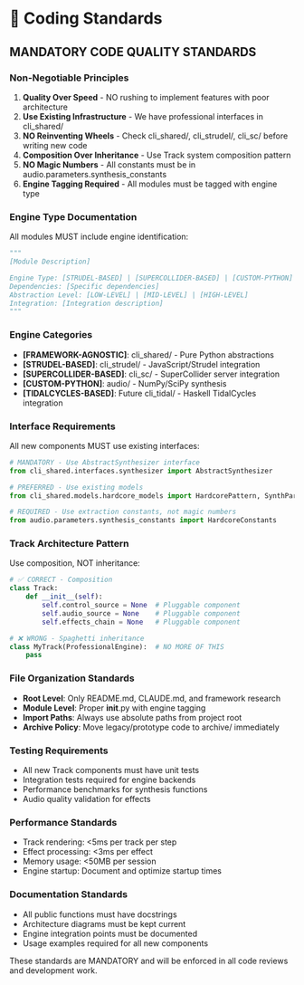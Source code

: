 # 🔧 Coding Standards

## MANDATORY CODE QUALITY STANDARDS

### Non-Negotiable Principles

1. **Quality Over Speed** - NO rushing to implement features with poor architecture
2. **Use Existing Infrastructure** - We have professional interfaces in cli_shared/
3. **NO Reinventing Wheels** - Check cli_shared/, cli_strudel/, cli_sc/ before writing new code
4. **Composition Over Inheritance** - Use Track system composition pattern
5. **NO Magic Numbers** - All constants must be in audio.parameters.synthesis_constants
6. **Engine Tagging Required** - All modules must be tagged with engine type

### Engine Type Documentation

All modules MUST include engine identification:

```python
"""
[Module Description]

Engine Type: [STRUDEL-BASED] | [SUPERCOLLIDER-BASED] | [CUSTOM-PYTHON] | [FRAMEWORK-AGNOSTIC]
Dependencies: [Specific dependencies]
Abstraction Level: [LOW-LEVEL] | [MID-LEVEL] | [HIGH-LEVEL]
Integration: [Integration description]
"""
```

### Engine Categories

- **[FRAMEWORK-AGNOSTIC]**: cli_shared/ - Pure Python abstractions
- **[STRUDEL-BASED]**: cli_strudel/ - JavaScript/Strudel integration  
- **[SUPERCOLLIDER-BASED]**: cli_sc/ - SuperCollider server integration
- **[CUSTOM-PYTHON]**: audio/ - NumPy/SciPy synthesis
- **[TIDALCYCLES-BASED]**: Future cli_tidal/ - Haskell TidalCycles integration

### Interface Requirements

All new components MUST use existing interfaces:

```python
# MANDATORY - Use AbstractSynthesizer interface
from cli_shared.interfaces.synthesizer import AbstractSynthesizer

# PREFERRED - Use existing models
from cli_shared.models.hardcore_models import HardcorePattern, SynthParams

# REQUIRED - Use extraction constants, not magic numbers
from audio.parameters.synthesis_constants import HardcoreConstants
```

### Track Architecture Pattern

Use composition, NOT inheritance:

```python
# ✅ CORRECT - Composition
class Track:
    def __init__(self):
        self.control_source = None  # Pluggable component
        self.audio_source = None    # Pluggable component
        self.effects_chain = None   # Pluggable component

# ❌ WRONG - Spaghetti inheritance
class MyTrack(ProfessionalEngine):  # NO MORE OF THIS
    pass
```

### File Organization Standards

- **Root Level**: Only README.md, CLAUDE.md, and framework research
- **Module Level**: Proper __init__.py with engine tagging
- **Import Paths**: Always use absolute paths from project root
- **Archive Policy**: Move legacy/prototype code to archive/ immediately

### Testing Requirements

- All new Track components must have unit tests
- Integration tests required for engine backends
- Performance benchmarks for synthesis functions
- Audio quality validation for effects

### Performance Standards

- Track rendering: <5ms per track per step
- Effect processing: <3ms per effect
- Memory usage: <50MB per session
- Engine startup: Document and optimize startup times

### Documentation Standards

- All public functions must have docstrings
- Architecture diagrams must be kept current
- Engine integration points must be documented
- Usage examples required for all new components

These standards are MANDATORY and will be enforced in all code reviews and development work.